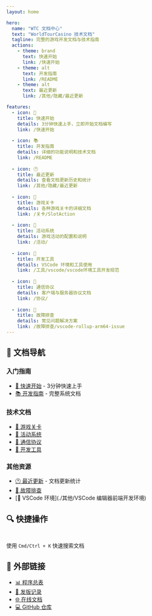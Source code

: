 ```yaml
---
layout: home

hero:
  name: "WTC 文档中心"
  text: "WorldTourCasino 技术文档"
  tagline: 完整的游戏开发文档与技术指南
  actions:
    - theme: brand
      text: 快速开始
      link: /快速开始
    - theme: alt
      text: 开发指南
      link: /README
    - theme: alt
      text: 最近更新
      link: /其他/隐藏/最近更新

features:
  - icon: 🚀
    title: 快速开始
    details: 3分钟快速上手，立即开始文档编写
    link: /快速开始
    
  - icon: 📚
    title: 开发指南
    details: 详细的功能说明和技术文档
    link: /README
    
  - icon: 🕐
    title: 最近更新
    details: 查看文档更新历史和统计
    link: /其他/隐藏/最近更新
    
  - icon: 🎰
    title: 游戏关卡
    details: 各种游戏关卡的详细文档
    link: /关卡/SlotAction
    
  - icon: 🎯
    title: 活动系统
    details: 游戏活动的配置和说明
    link: /活动/
    
  - icon: 🔧
    title: 开发工具
    details: VSCode 环境和工具使用
    link: /工具/vscode/vscode环境工具开发规范
    
  - icon: 📡
    title: 通信协议
    details: 客户端与服务器协议文档
    link: /协议/
    
  - icon: 🐛
    title: 故障排查
    details: 常见问题解决方案
    link: /故障排查/vscode-rollup-arm64-issue
---
```


## 📖 文档导航

### 入门指南
- [🚀 快速开始](./快速开始) - 3分钟快速上手
- [📚 开发指南](./README) - 完整系统文档

### 技术文档
- [🎰 游戏关卡](./关卡/SlotAction)
- [🎯 活动系统](./活动/)
- [📡 通信协议](./协议/)
- [🔧 开发工具](./工具/vscode/vscode环境工具开发规范)

### 其他资源
- [🕐 最近更新](./其他/隐藏/最近更新) - 文档更新统计
- [🐛 故障排查](./故障排查/vscode-rollup-arm64-issue)
- [📝 VSCode 环境](./其他/VSCode 编辑器前端开发环境)

## 🔍 快捷操作

<div class="tip custom-block" style="padding-top: 8px">

使用 `Cmd/Ctrl + K` 快速搜索文档

</div>

## 🔗 外部链接

- [📊 程序总表](https://docs.google.com/spreadsheets/d/1XSZKSkupKyU-kauAxyFjorZVFDZflCHkLxZ6Ytilbvc/edit?gid=0#gid=0)
- [📝 发版记录](https://docs.google.com/document/d/1KmLcqFHg5FKiYZ0K7poLMHUl7054ZoXx7YEg3SRGtx0/edit?tab=t.0)
- [🌐 在线文档](https://zhaoheng666.github.io/WTC-Docs/)
- [💻 GitHub 仓库](https://github.com/zhaoheng666/WTC-Docs)